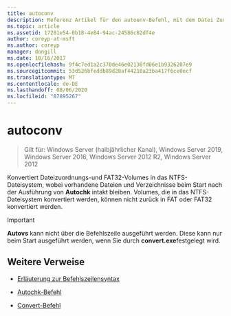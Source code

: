 ```yaml
---
title: autoconv
description: Referenz Artikel für den autoenv-Befehl, mit dem Datei Zuordnungs Tabellen-(FAT) und FAT32-Volumes in das NTFS-Dateisystem konvertiert werden.
ms.topic: article
ms.assetid: 17281e54-0b18-4e84-94ac-24586c82df4e
author: coreyp-at-msft
ms.author: coreyp
manager: dongill
ms.date: 10/16/2017
ms.openlocfilehash: 9f4c7ed1a2c370de46e02130fd06e1b9326207e9
ms.sourcegitcommit: 53d526bfeddb89d28af44210a23ba417f6ce0ecf
ms.translationtype: MT
ms.contentlocale: de-DE
ms.lasthandoff: 08/06/2020
ms.locfileid: "87895267"
---
```

# <a name="autoconv"></a>autoconv

> Gilt für: Windows Server (halbjährlicher Kanal), Windows Server 2019, Windows Server 2016, Windows Server 2012 R2, Windows Server 2012

Konvertiert Dateizuordnungs-und FAT32-Volumes in das NTFS-Dateisystem, wobei vorhandene Dateien und Verzeichnisse beim Start nach der Ausführung von **Autochk** intakt bleiben. Volumes, die in das NTFS-Dateisystem konvertiert werden, können nicht zurück in FAT oder FAT32 konvertiert werden.

> [!IMPORTANT]
> **Autovs** kann nicht über die Befehlszeile ausgeführt werden. Diese kann nur beim Start ausgeführt werden, wenn Sie durch **convert.exe**festgelegt wird.

## <a name="additional-references"></a>Weitere Verweise

- [Erläuterung zur Befehlszeilensyntax](command-line-syntax-key.md)

- [Autochk-Befehl](autochk.md)

- [Convert-Befehl](convert.md)
